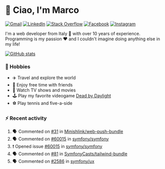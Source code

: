 # 👋 Ciao, I'm Marco

[![Gmail](https://img.shields.io/badge/Gmail-%23BB001B?style=flat-square&logo=gmail&logoColor=white)](mailto:gremo1982@gmail.com)
[![LinkedIn](https://img.shields.io/badge/LinkedIn-%230e76a8?style=flat-square&logo=linkedin)](https://www.linkedin.com/in/marco-polichetti)
[![Stack Overflow](https://img.shields.io/stackexchange/stackoverflow/r/220180?style=flat&logo=stackoverflow&label=Stack%20Overflow&color=%23F47F24)](https://stackoverflow.com/users/220180)
[![Facebook](https://img.shields.io/badge/-Facebook-%234267B2?style=flat-square&logo=facebook&logoColor=white)](https://www.facebook.com/marco.poliketti)
[![Instagram](https://img.shields.io/badge/-Instagram-%23C13584?style=flat-square&logo=instagram&logoColor=white)](https://www.instagram.com/marco.gremo)

I'm a web developer from Italy 🍕 with over 10 years of experience. Programming is my passion ❤️ and I couldn't imagine doing anything else in my life!

[![GitHub stats](https://github-readme-stats.vercel.app/api?username=gremo&show_icons=true&rank_icon=github&theme=transparent)](https://github.com/anuraghazra/github-readme-stats)

### 📅 Hobbies

- ✈️ Travel and explore the world
- 🍻 Enjoy free time with friends
- 🎥 Watch TV shows and movies
- 🕹️ Play my favorite videogame [Dead by Daylight](https://deadbydaylight.com)
- ⚽ Play tennis and five-a-side

### ⚡ Recent activity

<!--START_SECTION:activity-->
1. 🗣 Commented on [#31](https://github.com/Minishlink/web-push-bundle/issues/31#issuecomment-2761361401) in [Minishlink/web-push-bundle](https://github.com/Minishlink/web-push-bundle)
2. 🗣 Commented on [#60015](https://github.com/symfony/symfony/issues/60015#issuecomment-2742634987) in [symfony/symfony](https://github.com/symfony/symfony)
3. ❗ Opened issue [#60015](https://github.com/symfony/symfony/issues/60015) in [symfony/symfony](https://github.com/symfony/symfony)
4. 🗣 Commented on [#81](https://github.com/SymfonyCasts/tailwind-bundle/issues/81#issuecomment-2697516526) in [SymfonyCasts/tailwind-bundle](https://github.com/SymfonyCasts/tailwind-bundle)
5. 🗣 Commented on [#2586](https://github.com/symfony/ux/issues/2586#issuecomment-2675781375) in [symfony/ux](https://github.com/symfony/ux)
<!--END_SECTION:activity-->
